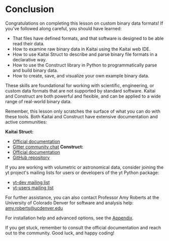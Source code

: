 # Conclusion

Congratulations on completing this lesson on custom binary data formats! If you've followed along careful, you should have learned:

- That files have defined formats, and that software is designed to be able read their data.
- How to examine raw binary data in Kaitai using the Kaitai web IDE.
- How to use Kaitai Struct to describe and parse binary file formats in a declarative way.
- How to use the Construct library in Python to programmatically parse and build binary data.
- How to create, save, and visualize your own example binary data.

These skills are foundational for working with scientific, engineering, or custom data formats that are not supported by standard software. Kaitai and Construct are both powerful and flexible, and can be applied to a wide range of real-world binary data.

Remember, this lesson only scratches the surface of what you can do with these tools. Both Kaitai and Construct have extensive documentation and active communities:

**Kaitai Struct:**  
  - [Official documentation](https://kaitai.io/docs/)
  - [Gitter community chat](https://app.gitter.im/#/room/#kaitai_struct_Lobby:gitter.im)
**Construct:**  
  - [Official documentation](https://construct.readthedocs.io/)
  - [GitHub repository](https://github.com/construct/construct)

If you are working with volumetric or astronomical data, consider joining the yt project's mailing lists for users or developers of the yt Python package:
- [yt-dev mailing list](https://mail.python.org/mailman3/lists/yt-dev.python.org/)
- [yt-users mailing list](https://mail.python.org/mailman3/lists/yt-users.python.org/)

For further assistance, you can also contact Professor Amy Roberts at the University of Colorado Denver for software and analysis help: amy.roberts@ucdenver.edu

For installation help and advanced options, see the [Appendix](10_appendix.md).

If you get stuck, remember to consult the official documentation and reach out to the community. Good luck, and happy coding!